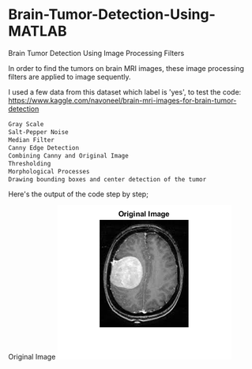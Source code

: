 # Brain-Tumor-Detection-Using-MATLAB
Brain Tumor Detection Using Image Processing Filters 

In order to find the tumors on brain MRI images, these image processing filters are applied to image sequently.

I used a few data from this dataset which label is 'yes', to test the code:
https://www.kaggle.com/navoneel/brain-mri-images-for-brain-tumor-detection

```
Gray Scale
Salt-Pepper Noise 
Median Filter
Canny Edge Detection 
Combining Canny and Original Image
Thresholding
Morphological Processes
Drawing bounding boxes and center detection of the tumor
```
Here's the output of the code step by step;

Original Image
![Original Image](Images/Original%20Image.png)

